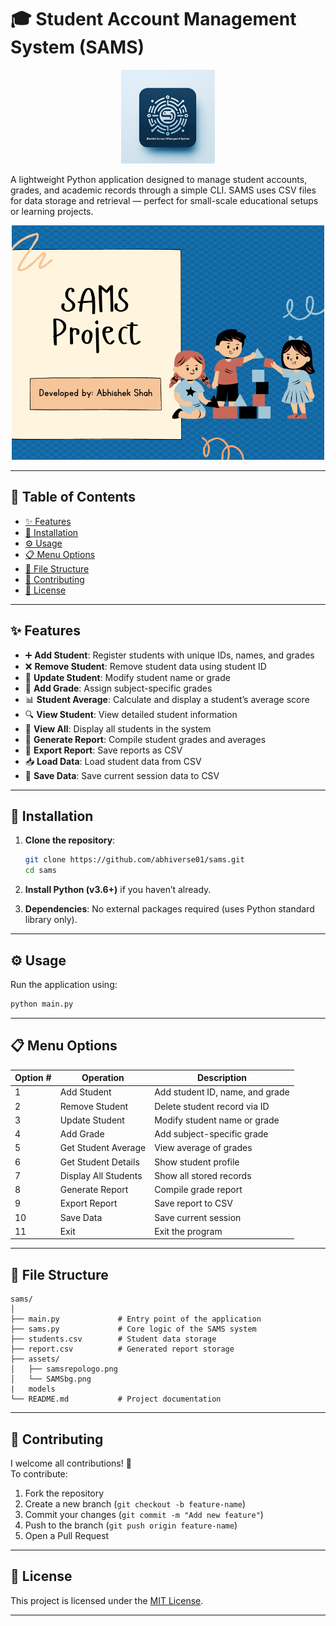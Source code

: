 # 🎓 Student Account Management System (SAMS)

<div align="center">
  <img src="assets/samsrepologo.png" alt="SAMS Logo" width="150" height="150" />
</div>

A lightweight Python application designed to manage student accounts, grades, and academic records through a simple CLI. SAMS uses CSV files for data storage and retrieval — perfect for small-scale educational setups or learning projects.

<div align="center">
  <img src="assets/SAMSbg.png" alt="SAMS UI Preview" width="500" />
</div>

---

## 📑 Table of Contents

- [✨ Features](#-features)
- [🚀 Installation](#-installation)
- [⚙️ Usage](#-usage)
- [📋 Menu Options](#-menu-options)
- [📁 File Structure](#-file-structure)
- [🤝 Contributing](#-contributing)
- [📄 License](#-license)

---

## ✨ Features

- ➕ **Add Student**: Register students with unique IDs, names, and grades  
- ❌ **Remove Student**: Remove student data using student ID  
- 🔄 **Update Student**: Modify student name or grade  
- 🧮 **Add Grade**: Assign subject-specific grades  
- 📊 **Student Average**: Calculate and display a student’s average score  
- 🔍 **View Student**: View detailed student information  
- 🧾 **View All**: Display all students in the system  
- 📄 **Generate Report**: Compile student grades and averages  
- 💾 **Export Report**: Save reports as CSV  
- 📥 **Load Data**: Load student data from CSV  
- 💾 **Save Data**: Save current session data to CSV  

---

## 🚀 Installation

1. **Clone the repository**:
    ```bash
    git clone https://github.com/abhiverse01/sams.git
    cd sams
    ```

2. **Install Python (v3.6+)** if you haven’t already.

3. **Dependencies**: No external packages required (uses Python standard library only).

---

## ⚙️ Usage

Run the application using:

```bash
python main.py
```

---

## 📋 Menu Options

| Option # | Operation              | Description |
|----------|------------------------|-------------|
| 1        | Add Student            | Add student ID, name, and grade |
| 2        | Remove Student         | Delete student record via ID |
| 3        | Update Student         | Modify student name or grade |
| 4        | Add Grade              | Add subject-specific grade |
| 5        | Get Student Average    | View average of grades |
| 6        | Get Student Details    | Show student profile |
| 7        | Display All Students   | Show all stored records |
| 8        | Generate Report        | Compile grade report |
| 9        | Export Report          | Save report to CSV |
| 10       | Save Data              | Save current session |
| 11       | Exit                   | Exit the program |

---

## 📁 File Structure

```
sams/
│
├── main.py             # Entry point of the application
├── sams.py             # Core logic of the SAMS system
├── students.csv        # Student data storage
├── report.csv          # Generated report storage
├── assets/
│   ├── samsrepologo.png
│   └── SAMSbg.png
|   models
└── README.md           # Project documentation
```

---

## 🤝 Contributing

I welcome all contributions! 🚀  
To contribute:

1. Fork the repository  
2. Create a new branch (`git checkout -b feature-name`)  
3. Commit your changes (`git commit -m "Add new feature"`)  
4. Push to the branch (`git push origin feature-name`)  
5. Open a Pull Request  

---

## 📄 License

This project is licensed under the [MIT License](https://choosealicense.com/licenses/mit/).



---
